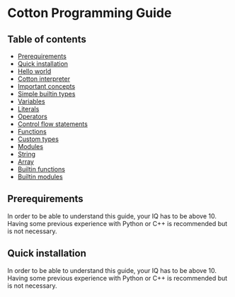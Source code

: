 # Cotton Programming Guide
## Table of contents

- [Prerequirements](#0)
- [Quick installation](#1)
- [Hello world](#2)
- [Cotton interpreter](#3)
- [Important concepts](#4)
- [Simple builtin types](#5)
- [Variables](#6)
- [Literals](#7)
- [Operators](#8)
- [Control flow statements](#9)
- [Functions](#10)
- [Custom types](#11)
- [Modules](#12)
- [String](#13)
- [Array](#14)
- [Builtin functions](#15)
- [Builtin modules](#16)

  

## Prerequirements <a name="0"></a>
In order to be able to understand this guide, your IQ has to be  above 10. Having some previous experience with Python or C++ is recommended but is not necessary.

## Quick installation <a name="1"></a>
In order to be able to understand this guide, your IQ has to be  above 10. Having some previous experience with Python or C++ is recommended but is not necessary.
